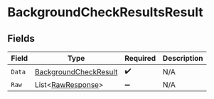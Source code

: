 # BackgroundCheckResultsResult


## Fields

| Field                                                                     | Type                                                                      | Required                                                                  | Description                                                               |
| ------------------------------------------------------------------------- | ------------------------------------------------------------------------- | ------------------------------------------------------------------------- | ------------------------------------------------------------------------- |
| `Data`                                                                    | [BackgroundCheckResult](../../Models/Components/BackgroundCheckResult.md) | :heavy_check_mark:                                                        | N/A                                                                       |
| `Raw`                                                                     | List<[RawResponse](../../Models/Components/RawResponse.md)>               | :heavy_minus_sign:                                                        | N/A                                                                       |